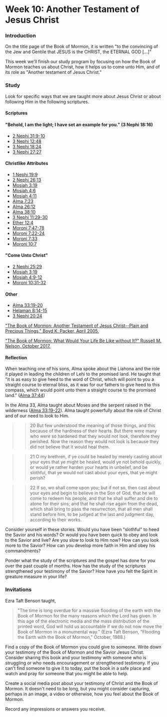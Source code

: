 # Week 10: Another Testament of Jesus Christ

### Introduction

On the title page of the Book of Mormon, it is written "to the convincing of the Jew and Gentile that JESUS is the CHRIST, the ETERNAL GOD [...]"

This week we'll finish our study program by focusing on how the Book of Mormon teaches us about Christ, how it helps us to come unto Him, and of its role as "Another testament of Jesus Christ."

### Study

Look for specific ways that we are taught more about Jesus Christ or about following Him in the following scriptures.

#### Scriptures

#### "Behold, I am the light; I have set an example for you." (3 Nephi 18:16)

* [2 Nephi 31:9-10](https://www.lds.org/scriptures/bofm/2-ne/31.9-10)
* [3 Nephi 12:48](https://www.lds.org/scriptures/bofm/3-ne/12.48)
* [3 Nephi 18:24](https://www.lds.org/scriptures/bofm/3-ne/18.24)
* [3 Nephi 27:27](https://www.lds.org/scriptures/bofm/3-ne/27.27)

#### Christlike Attributes

* [1 Nephi 19:9](https://www.lds.org/scriptures/bofm/1-ne/19.9)
* [2 Nephi 26:13](https://www.lds.org/scriptures/bofm/2-ne/26.13)
* [Mosiah 3:19](https://www.lds.org/scriptures/bofm/mosiah/3.19)
* [Mosiah 4:6](https://www.lds.org/scriptures/bofm/mosiah/4.6-12)
* [Mosiah 4:11](https://www.lds.org/scriptures/bofm/mosiah/4.11)
* [Alma 7:23](https://www.lds.org/scriptures/bofm/alma/7.23)
* [Alma 26:12](https://www.lds.org/scriptures/bofm/alma/26.12)
* [Alma 38:10](https://www.lds.org/scriptures/bofm/alma/38.10)
* [3 Nephi 11:29-30](https://www.lds.org/scriptures/bofm/3-ne/11.29-30)
* [Ether 12:4](https://www.lds.org/scriptures/bofm/ether/12.4)
* [Moroni 7:47-78](https://www.lds.org/scriptures/bofm/moro/7.47-48)
* [Moroni 7:22-24](https://www.lds.org/scriptures/bofm/moro/7.22-24)
* [Moroni 7:33](https://www.lds.org/scriptures/bofm/moro/7.33)
* [Moroni 10:7](https://www.lds.org/scriptures/bofm/moro/10.7)

#### "Come Unto Christ"

* [2 Nephi 25:29](https://www.lds.org/scriptures/bofm/2-ne/25.29)
* [Mosiah 3:19](https://www.lds.org/scriptures/bofm/mosiah/3.19)
* [Mosiah 4:9-12](https://www.lds.org/scriptures/bofm/mosiah/4.9-12)
* [Moroni 10:31-32](https://www.lds.org/scriptures/bofm/moro/10.31-32)

#### Other

* [Alma 33:19-20](https://www.lds.org/scriptures/bofm/alma/33.19-20)
* [Helaman 8:14-15](https://www.lds.org/scriptures/bofm/hel/8.14-15)
* [3 Nephi 20:24](https://www.lds.org/scriptures/bofm/3-ne/20.24)

["The Book of Mormon: Another Testament of Jesus Christ--Plain and Precious Things," Boyd K. Packer, April 2005.](https://www.lds.org/general-conference/2005/04/the-book-of-mormon-another-testament-of-jesus-christ-plain-and-precious-things?lang=eng)

["The Book of Mormon: What Would Your Life Be Like without It?" Russell M. Nelson, October 2017.](https://www.lds.org/general-conference/2017/10/the-book-of-mormon-what-would-your-life-be-like-without-it?lang=eng)

#### Reflection

When teaching one of his sons, Alma spoke about the Liahona and the role it played in leading the children of Lehi to the promised land. He taught that "it is as easy to give heed to the word of Christ, which will point to you a straight course to eternal bliss, as it was for our fathers to give heed to this compass, which would point unto them a straight course to the promised land." ([Alma 37:44](https://www.lds.org/scriptures/bofm/alma/37.44))

In the Alma 33, Alma taught about Moses and the serpent raised in the wilderness ([Alma 33:19-22](https://www.lds.org/scriptures/bofm/alma/33.19-22)). Alma taught powerfully about the role of Christ and of our need to look to Him.

> > 20 But few understood the meaning of those things, and this because of the hardness of their hearts. But there were many who were so hardened that they would not look, therefore they perished. Now the reason they would not look is because they did not believe that it would heal them.

> > 21 O my brethren, if ye could be healed by merely casting about your eyes that ye might be healed, would ye not behold quickly, or would ye rather harden your hearts in unbelief, and be slothful, that ye would not cast about your eyes, that ye might perish?

> > 22 If so, wo shall come upon you; but if not so, then cast about your eyes and begin to believe in the Son of God, that he will come to redeem his people, and that he shall suffer and die to atone for their sins; and that he shall rise again from the dead, which shall bring to pass the resurrection, that all men shall stand before him, to be judged at the last and judgment day, according to their works.

Consider yourself in these stories. Would you have been "slothful" to heed the Savior and his words? Or would you have been quick to obey and look to the Savior and live? Are you slow to look to Him now? How can you look more to the Savior? How can you develop more faith in Him and obey his commandments?

Ponder what the study of the scriptures and the gospel has done for you over the past couple of months. How has the study of the scriptures strengthened your testimony of the Savior? How have you felt the Spirit in greature measure in your life?

### Invitations

Ezra Taft Benson taught, 

> "The time is long overdue for a massive flooding of the earth with the Book of Mormon for the many reasons which the Lord has given. In this age of the electronic media and the mass distribution of the printed word, God will hold us accountable if we do not now move the Book of Mormon in a monumental way." (Ezra Taft Benson, "Flooding the Earth with the Book of Mormon," October, 1988.)

Find a copy of the Book of Mormon you could give to someone. Write down your testimony of the Book of Mormon and the Savior Jesus Christ. Consider sharing this book and your testimony with someone who is struggling or who needs encouragement or strengthened testimony. If you can't find someone to give it to today, put the book in a safe place and watch and pray for someone that you might be able to help.

Create a social media post about your testimony of Christ and the Book of Mormon. It doesn't need to be long, but you might consider capturing, perhaps in an image, a video or otherwise, how you feel about the Book of Mormon. 

Record any impressions or answers you receive.

